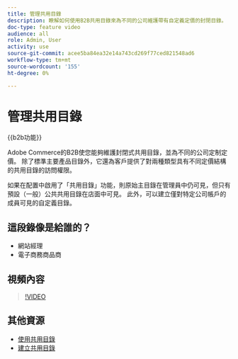 ```yaml
---
title: 管理共用目錄
description: 瞭解如何使用B2B共用目錄來為不同的公司維護帶有自定義定價的封閉目錄。
doc-type: feature video
audience: all
role: Admin, User
activity: use
source-git-commit: acee5ba84ea32e14a743cd269f77ced821548ad6
workflow-type: tm+mt
source-wordcount: '155'
ht-degree: 0%

---
```


# 管理共用目錄

{{b2b功能}}

Adobe Commerce的B2B使您能夠維護封閉式共用目錄，並為不同的公司定制定價。 除了標準主要產品目錄外，它還為客戶提供了對兩種類型具有不同定價結構的共用目錄的訪問權限。

如果在配置中啟用了「共用目錄」功能，則原始主目錄在管理員中仍可見，但只有預設（一般）公共共用目錄在店面中可見。 此外，可以建立僅對特定公司帳戶的成員可見的自定義目錄。

## 這段錄像是給誰的？

- 網站經理
- 電子商務商品商

## 視頻內容

>[!VIDEO](https://video.tv.adobe.com/v/344446?quality=12&learn=on)

## 其他資源

- [使用共用目錄](https://experienceleague.adobe.com/docs/commerce-admin/b2b/shared-catalogs/catalog-shared.html)
- [建立共用目錄](https://experienceleague.adobe.com/docs/commerce-admin/b2b/shared-catalogs/define/catalog-shared-create.html)
